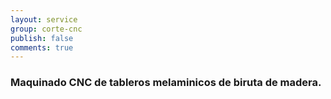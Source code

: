 ```yaml
---
layout: service
group: corte-cnc
publish: false
comments: true
---
```


### Maquinado CNC de tableros melaminicos de biruta de madera.

